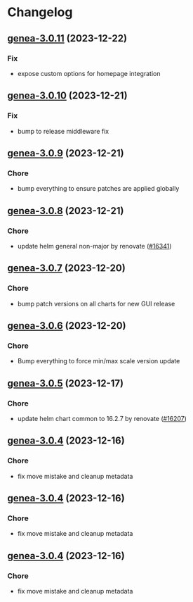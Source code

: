 # Changelog



## [genea-3.0.11](https://github.com/truecharts/charts/compare/genea-3.0.10...genea-3.0.11) (2023-12-22)

### Fix

- expose custom options for homepage integration
  
  


## [genea-3.0.10](https://github.com/truecharts/charts/compare/genea-3.0.9...genea-3.0.10) (2023-12-21)

### Fix

- bump to release middleware fix
  
  


## [genea-3.0.9](https://github.com/truecharts/charts/compare/genea-3.0.8...genea-3.0.9) (2023-12-21)

### Chore

- bump everything to ensure patches are applied globally
  
  


## [genea-3.0.8](https://github.com/truecharts/charts/compare/genea-3.0.7...genea-3.0.8) (2023-12-21)

### Chore

- update helm general non-major by renovate ([#16341](https://github.com/truecharts/charts/issues/16341))
  
  


## [genea-3.0.7](https://github.com/truecharts/charts/compare/genea-3.0.6...genea-3.0.7) (2023-12-20)

### Chore

- bump patch versions on all charts for new GUI release
  
  


## [genea-3.0.6](https://github.com/truecharts/charts/compare/genea-3.0.5...genea-3.0.6) (2023-12-20)

### Chore

- Bump everything to force min/max scale version update
  
  


## [genea-3.0.5](https://github.com/truecharts/charts/compare/genea-3.0.4...genea-3.0.5) (2023-12-17)

### Chore

- update helm chart common to 16.2.7 by renovate ([#16207](https://github.com/truecharts/charts/issues/16207))
  
  


## [genea-3.0.4](https://github.com/truecharts/charts/compare/genea-2.0.12...genea-3.0.4) (2023-12-16)

### Chore

- fix move mistake and cleanup metadata
  
  


## [genea-3.0.4](https://github.com/truecharts/charts/compare/genea-2.0.12...genea-3.0.4) (2023-12-16)

### Chore

- fix move mistake and cleanup metadata
  
  


## [genea-3.0.4](https://github.com/truecharts/charts/compare/genea-2.0.12...genea-3.0.4) (2023-12-16)

### Chore

- fix move mistake and cleanup metadata
  
  